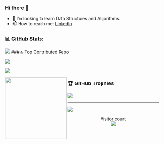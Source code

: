 ### Hi there 👋

- 👯 I’m looking to learn Data Structures and Algorithms.
- 📫 How to reach me: [LinkedIn](https://www.linkedin.com/in/shrijeet-kushle?utm_source=share&utm_campaign=share_via&utm_content=profile&utm_medium=android_app)
### 📊 GitHub Stats:
<img src="https://github-readme-stats.vercel.app/api?username=shrijeetkushle&&show_icons=true&title_color=ffffff&icon_color=bb2acf&text_color=daf7dc&bg_color=151515">
### 🔝 Top Contributed Repo

![](https://github-contributor-stats.vercel.app/api?username=shrijeetkushle&limit=5&theme=dark&combine_all_yearly_contributions=true)


![](https://github-readme-stats.vercel.app/api/top-langs/?username=shrijeetkushle&theme=dark&hide_border=false&include_all_commits=true&count_private=true&layout=compact)

<img align="left" height=202 src="https://github-readme-streak-stats-git-main-davids-projects-ad77adcc.vercel.app/?user=shrijeetkushle&theme=radical"/>



### 🏆 GitHub Trophies
![](https://github-profile-trophy.vercel.app/?username=shrijeetkushle&theme=radical&no-frame=false&no-bg=false&margin-w=4)


---
[![](https://visitcount.itsvg.in/api?id=shrijeetkushle&icon=0&color=0)](https://visitcount.itsvg.in)
<p align="center">
  Visitor count<br>
  <img src="https://profile-counter.glitch.me/_shrijeetkushle/count.svg" />
</p>
